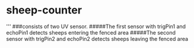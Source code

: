 # sheep-counter
'''
###consists of two UV sensor.
#####The first sensor with trigPin1 and echoPin1 detects sheeps entering the fenced area
#####The second sensor with trigPin2 and echoPin2 detects sheeps leaving the fenced area
